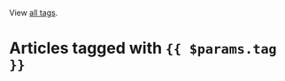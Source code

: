 <script setup>
    import ArticlesTaggedWith from '../.vitepress/theme/ArticlesTaggedWith.vue'
</script>

View [all tags](/tags).

# Articles tagged with `{{ $params.tag }}`

<ArticlesTaggedWith/>
